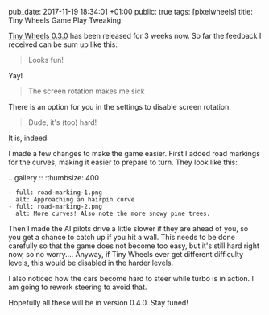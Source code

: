pub_date: 2017-11-19 18:34:01 +01:00
public: true
tags: [pixelwheels]
title: Tiny Wheels Game Play Tweaking

[Tiny Wheels 0.3.0][tw030] has been released for 3 weeks now. So far the feedback I received can be sum up like this:

[tw030]: ../tinywheels-0-3-0

> Looks fun!

Yay!

> The screen rotation makes me sick

There is an option for you in the settings to disable screen rotation.

> Dude, it's (too) hard!

It is, indeed.

<!-- break -->

I made a few changes to make the game easier. First I added road markings for the curves, making it easier to prepare to turn. They look like this:

.. gallery ::
    :thumbsize: 400

    - full: road-marking-1.png
      alt: Approaching an hairpin curve
    - full: road-marking-2.png
      alt: More curves! Also note the more snowy pine trees.

Then I made the AI pilots drive a little slower if they are ahead of you, so you get a chance to catch up if you hit a wall. This needs to be done carefully so that the game does not become too easy, but it's still hard right now, so no worry.... Anyway, if Tiny Wheels ever get different difficulty levels, this would be disabled in the harder levels.

I also noticed how the cars become hard to steer while turbo is in action. I am going to rework steering to avoid that.

Hopefully all these will be in version 0.4.0. Stay tuned!
